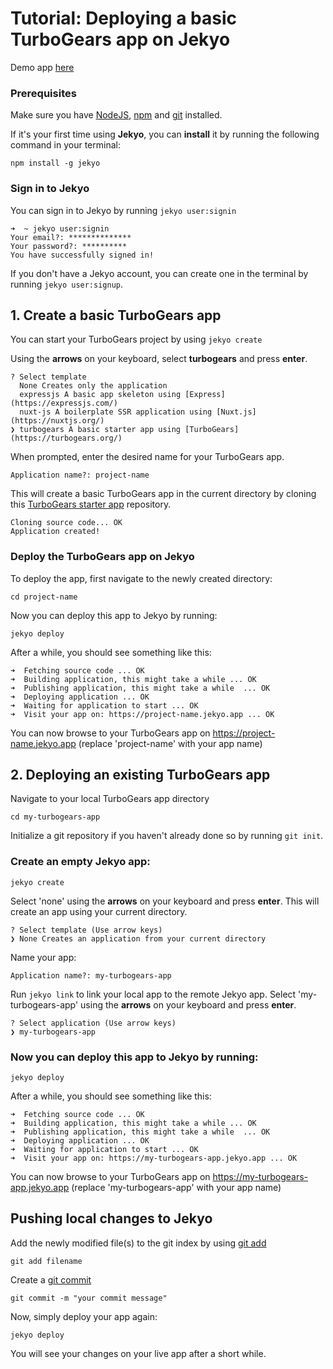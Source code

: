 # Tutorial: Deploying a basic TurboGears app on Jekyo

Demo app [here](https://turbogears-demo.jekyo.app/)

### Prerequisites

Make sure you have [NodeJS](https://nodejs.org/en/download/), [npm](https://docs.npmjs.com/downloading-and-installing-node-js-and-npm) and [git](https://github.com/git-guides/install-git) installed.

If it's your first time using **Jekyo**, you can **install** it by running the following command in your terminal:

`npm install -g jekyo`

### Sign in to Jekyo

You can sign in to Jekyo by running `jekyo user:signin`

```
➜  ~ jekyo user:signin 
Your email?: **************
Your password?: **********
You have successfully signed in!
```
If you don't have a Jekyo account, you can create one in the terminal by running `jekyo user:signup`. 

## 1. Create a basic TurboGears app

You can start your TurboGears project by using `jekyo create`

Using the **arrows** on your keyboard, select **turbogears** and press **enter**.  
```
? Select template
  None Creates only the application
  expressjs A basic app skeleton using [Express](https://expressjs.com/)     
  nuxt-js A boilerplate SSR application using [Nuxt.js](https://nuxtjs.org/) 
❯ turbogears A basic starter app using [TurboGears](https://turbogears.org/)
```
When prompted, enter the desired name for your TurboGears app. 

`Application name?: project-name`

This will create a basic TurboGears app in the current directory by cloning this [TurboGears starter app](https://github.com/jekyo/turbogears-getting-started) repository.

```
Cloning source code... OK
Application created!
```

### Deploy the TurboGears app on Jekyo

To deploy the app, first navigate to the newly created directory:

`cd project-name`

Now you can deploy this app to Jekyo by running: 

`jekyo deploy`

After a while, you should see something like this:

```
➜  Fetching source code ... OK
➜  Building application, this might take a while ... OK
➜  Publishing application, this might take a while  ... OK
➜  Deploying application ... OK        
➜  Waiting for application to start ... OK
➜  Visit your app on: https://project-name.jekyo.app ... OK
```

You can now browse to your TurboGears app on https://project-name.jekyo.app (replace 'project-name' with your app name)

## 2. Deploying an existing TurboGears app

Navigate to your local TurboGears app directory

`cd my-turbogears-app`

Initialize a git repository if you haven't already done so by running `git init`. 

### Create an empty Jekyo app:

`jekyo create` 

Select 'none' using the **arrows** on your keyboard and press **enter**. This will create an app using your current directory. 

```
? Select template (Use arrow keys)
❯ None Creates an application from your current directory
```

Name your app: 

`Application name?: my-turbogears-app`

Run `jekyo link` to link your local app to the remote Jekyo app. Select 'my-turbogears-app' using the **arrows** on your keyboard and press **enter**.

```
? Select application (Use arrow keys)
❯ my-turbogears-app
```
### Now you can deploy this app to Jekyo by running: 

`jekyo deploy`

After a while, you should see something like this:

```
➜  Fetching source code ... OK
➜  Building application, this might take a while ... OK
➜  Publishing application, this might take a while  ... OK
➜  Deploying application ... OK        
➜  Waiting for application to start ... OK
➜  Visit your app on: https://my-turbogears-app.jekyo.app ... OK
```

You can now browse to your TurboGears app on https://my-turbogears-app.jekyo.app (replace 'my-turbogears-app' with your app name)

## Pushing local changes to Jekyo 

Add the newly modified file(s) to the git index by using [git add](https://www.atlassian.com/git/tutorials/saving-changes)

`git add filename`

Create a [git commit](https://github.com/git-guides/git-commit)

`git commit -m "your commit message"`

Now, simply deploy your app again:

`jekyo deploy`

You will see your changes on your live app after a short while. 





